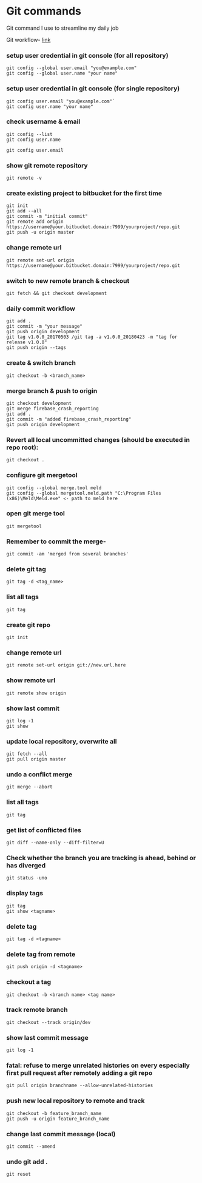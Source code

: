 # Git commands
Git command I use to streamline my daily job

Git workflow- [link](https://www.atlassian.com/git/tutorials/comparing-workflows/gitflow-workflow)

### setup user credential in git console (for all repository)

```
git config --global user.email "you@example.com"
git config --global user.name "your name"
```

### setup user credential in git console (for single repository)

```
git config user.email "you@example.com"`
git config user.name "your name"
```

### check username & email

```
git config --list
git config user.name
```

`git config user.email`

### show git remote repository

`git remote -v`


### create existing project to bitbucket for the first time

```
git init
git add --all
git commit -m "initial commit"
git remote add origin https://username@your.bitbucket.domain:7999/yourproject/repo.git
git push -u origin master
```

### change remote url

`git remote set-url origin https://username@your.bitbucket.domain:7999/yourproject/repo.git`

### switch to new remote branch & checkout

`git fetch && git checkout development`

### daily commit workflow

```
git add .
git commit -m "your message"
git push origin development
git tag v1.0.0_20170503 /git tag -a v1.0.0_20180423 -m "tag for release v1.0.0"
git push origin --tags
```

### create & switch branch

`git checkout -b <branch_name>`

### merge branch & push to origin

```
git checkout development
git merge firebase_crash_reporting
git add .
git commit -m "added firebase_crash_reporting"
git push origin development
```

### Revert all local uncommitted changes (should be executed in repo root):

`git checkout .`

### configure git mergetool

```
git config --global merge.tool meld
git config --global mergetool.meld.path "C:\Program Files (x86)\Meld\Meld.exe" <- path to meld here
```

### open git merge tool

`git mergetool`

### Remember to commit the merge-

`git commit -am 'merged from several branches'`

### delete git tag

`git tag -d <tag_name>`

### list all tags

`git tag`

### create git repo

`git init`

### change remote url

`git remote set-url origin git://new.url.here`

### show remote url

`git remote show origin`

### show last commit

```
git log -1
git show
```

### update local repository, overwrite all

```
git fetch --all
git pull origin master
```

### undo a conflict merge

`git merge --abort`

### list all tags

`git tag`

### get list of conflicted files

`git diff --name-only --diff-filter=U`

### Check whether the branch you are tracking is ahead, behind or has diverged

`git status -uno`

### display tags

```
git tag
git show <tagname>
```

### delete tag

`git tag -d <tagname>`

### delete tag from remote

`git push origin -d <tagname>`

### checkout a tag

`git checkout -b <branch name> <tag name>`

### track remote branch

`git checkout --track origin/dev`

### show last commit message

`git log -1`

### fatal: refuse to merge unrelated histories on every especially first pull request after remotely adding a git repo

`git pull origin branchname --allow-unrelated-histories`

### push new local repository to remote and track

```
git checkout -b feature_branch_name
git push -u origin feature_branch_name
```

### change last commit message (local)

`git commit --amend`

### undo git add .

`git reset`

